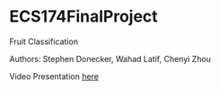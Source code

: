 # ECS174FinalProject
Fruit Classification

Authors: Stephen Donecker, Wahad Latif, Chenyi Zhou

Video Presentation [here](https://youtu.be/dBJcwC0Y7sQ)
